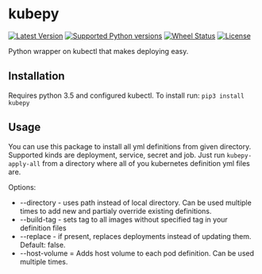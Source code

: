 # kubepy

[![Latest Version](https://img.shields.io/pypi/v/kubepy.svg)](https://github.com/socialwifi/kubepy/blob/master/CHANGELOG.md)
[![Supported Python versions](https://img.shields.io/pypi/pyversions/kubepy.svg)](https://pypi.python.org/pypi/kubepy/)
[![Wheel Status](https://img.shields.io/pypi/wheel/kubepy.svg)](https://pypi.python.org/pypi/kubepy/)
[![License](https://img.shields.io/pypi/l/kubepy.svg)](https://github.com/socialwifi/kubepy/blob/master/LICENSE)

Python wrapper on kubectl that makes deploying easy.

## Installation
Requires python 3.5 and configured kubectl. To install run:
`pip3 install kubepy`

## Usage
You can use this package to install all yml definitions from given directory.
Supported kinds are deployment, service, secret and job.
Just run `kubepy-apply-all` from a directory where all of you kubernetes definition yml files are.

Options:
* --directory <path> - uses path instead of local directory.
  Can be used multiple times to add new and partialy override existing definitions.
* --build-tag <tag> - sets tag to all images without specified tag in your definition files
* --replace - if present, replaces deployments instead of updating them. Default: false.
* --host-volume <name>=<path> Adds host volume to each pod definition. Can be used multiple times.
